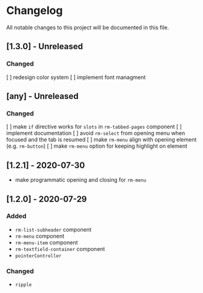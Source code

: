 # Changelog
All notable changes to this project will be documented in this file.

## [1.3.0] - Unreleased
### Changed
[ ] redesign color system
[ ] implement font managment

## [any] - Unreleased
### Changed
[ ] make `if` directive works for `slots` in `rm-tabbed-pages` component
[ ] implement documentation
[ ] avoid `rm-select` from opening menu when focused and the tab is resumed
[ ] make `rm-menu` align with opening element (e.g. `rm-button`)
[ ] make `rm-menu` option for keeping highlight on element

## [1.2.1] - 2020-07-30
- make programmatic opening and closing for `rm-menu`

## [1.2.0] - 2020-07-29
### Added
- `rm-list-subheader` component
- `rm-menu` component
- `rm-menu-item` component
- `rm-textfield-container` component
- `pointerController`
### Changed
- `ripple`